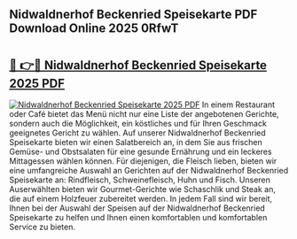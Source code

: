 ## Nidwaldnerhof Beckenried Speisekarte PDF Download Online 2025 0RfwT

# <h2><a href="http://gc6y9i.nevu.top/?p=Nidwaldnerhof+Beckenried+Speisekarte">🔗 👉🔴 Nidwaldnerhof Beckenried Speisekarte 2025 PDF</a></h2>

[![Nidwaldnerhof Beckenried Speisekarte 2025 PDF](https://i.imgur.com/dBaPXMq.png)](http://gc6y9i.nevu.top/?p=Nidwaldnerhof+Beckenried+Speisekarte)
In einem Restaurant oder Café bietet das Menü nicht nur eine Liste der angebotenen Gerichte, sondern auch die Möglichkeit, ein köstliches und für Ihren Geschmack geeignetes Gericht zu wählen. Auf unserer Nidwaldnerhof Beckenried Speisekarte bieten wir einen Salatbereich an, in dem Sie aus frischen Gemüse- und Obstsalaten für eine gesunde Ernährung und ein leckeres Mittagessen wählen können. Für diejenigen, die Fleisch lieben, bieten wir eine umfangreiche Auswahl an Gerichten auf der Nidwaldnerhof Beckenried Speisekarte an: Rindfleisch, Schweinefleisch, Huhn und Fisch. Unseren Auserwählten bieten wir Gourmet-Gerichte wie Schaschlik und Steak an, die auf einem Holzfeuer zubereitet werden. In jedem Fall sind wir bereit, Ihnen bei der Auswahl der Speisen auf der Nidwaldnerhof Beckenried Speisekarte zu helfen und Ihnen einen komfortablen und komfortablen Service zu bieten.
